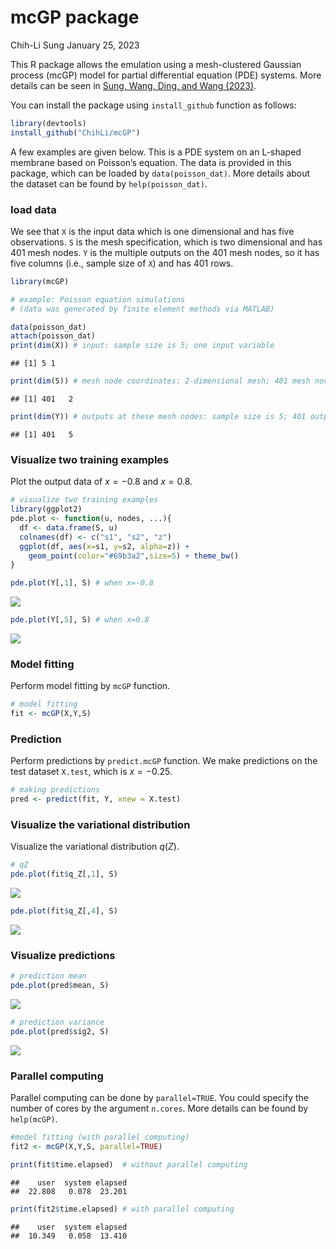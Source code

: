 mcGP package
================
Chih-Li Sung
January 25, 2023

This R package allows the emulation using a mesh-clustered Gaussian
process (mcGP) model for partial differential equation (PDE) systems.
More details can be seen in [Sung, Wang, Ding, and Wang
(2023)](https://arxiv.org/abs/2301.10387).

You can install the package using `install_github` function as follows:

``` r
library(devtools)
install_github("ChihLi/mcGP")
```

A few examples are given below. This is a PDE system on an L-shaped
membrane based on Poisson’s equation. The data is provided in this
package, which can be loaded by `data(poisson_dat)`. More details about
the dataset can be found by `help(poisson_dat)`.

### load data

We see that `X` is the input data which is one dimensional and has five
observations. `S` is the mesh specification, which is two dimensional
and has 401 mesh nodes. `Y` is the multiple outputs on the 401 mesh
nodes, so it has five columns (i.e., sample size of `X`) and has 401
rows.

``` r
library(mcGP)

# example: Poisson equation simulations 
# (data was generated by finite element methods via MATLAB)

data(poisson_dat)   
attach(poisson_dat)
print(dim(X)) # input: sample size is 5; one input variable
```

    ## [1] 5 1

``` r
print(dim(S)) # mesh node coordinates: 2-dimensional mesh; 401 mesh nodes
```

    ## [1] 401   2

``` r
print(dim(Y)) # outputs at these mesh nodes: sample size is 5; 401 outputs at mesh nodes
```

    ## [1] 401   5

### Visualize two training examples

Plot the output data of $x=-0.8$ and $x=0.8$.

``` r
# visualize two training examples
library(ggplot2)
pde.plot <- function(u, nodes, ...){
  df <- data.frame(S, u)
  colnames(df) <- c("s1", "s2", "z")
  ggplot(df, aes(x=s1, y=s2, alpha=z)) + 
    geom_point(color="#69b3a2",size=5) + theme_bw()
}

pde.plot(Y[,1], S) # when x=-0.8
```

<img src="README_files/figure-gfm/unnamed-chunk-3-1.png" style="display: block; margin: auto;" />

``` r
pde.plot(Y[,5], S) # when x=0.8
```

<img src="README_files/figure-gfm/unnamed-chunk-3-2.png" style="display: block; margin: auto;" />

### Model fitting

Perform model fitting by `mcGP` function.

``` r
# model fitting
fit <- mcGP(X,Y,S)
```

### Prediction

Perform predictions by `predict.mcGP` function. We make predictions on
the test dataset `X.test`, which is $x=-0.25$.

``` r
# making predictions
pred <- predict(fit, Y, xnew = X.test)
```

### Visualize the variational distribution

Visualize the variational distribution $q(Z)$.

``` r
# qZ
pde.plot(fit$q_Z[,1], S)
```

<img src="README_files/figure-gfm/unnamed-chunk-6-1.png" style="display: block; margin: auto;" />

``` r
pde.plot(fit$q_Z[,4], S)
```

<img src="README_files/figure-gfm/unnamed-chunk-6-2.png" style="display: block; margin: auto;" />

### Visualize predictions

``` r
# prediction mean
pde.plot(pred$mean, S)
```

<img src="README_files/figure-gfm/unnamed-chunk-7-1.png" style="display: block; margin: auto;" />

``` r
# prediction variance
pde.plot(pred$sig2, S)
```

<img src="README_files/figure-gfm/unnamed-chunk-7-2.png" style="display: block; margin: auto;" />

### Parallel computing

Parallel computing can be done by `parallel=TRUE`. You could specify the
number of cores by the argument `n.cores`. More details can be found by
`help(mcGP)`.

``` r
#model fitting (with parallel computing)
fit2 <- mcGP(X,Y,S, parallel=TRUE)
```

``` r
print(fit$time.elapsed)  # without parallel computing
```

    ##    user  system elapsed 
    ##  22.808   0.078  23.201

``` r
print(fit2$time.elapsed) # with parallel computing
```

    ##    user  system elapsed 
    ##  10.349   0.058  13.410
